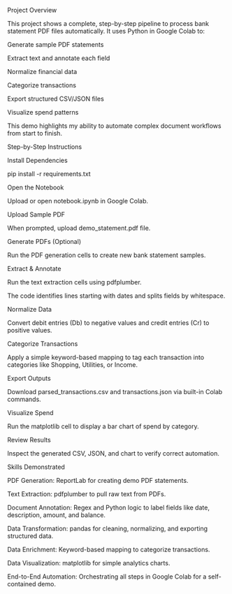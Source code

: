 Project Overview

This project shows a complete, step-by-step pipeline to process bank statement PDF files automatically. It uses Python in Google Colab to:

Generate sample PDF statements

Extract text and annotate each field

Normalize financial data

Categorize transactions

Export structured CSV/JSON files

Visualize spend patterns

This demo highlights my ability to automate complex document workflows from start to finish.

Step-by-Step Instructions

Install Dependencies

pip install -r requirements.txt

Open the Notebook

Upload or open notebook.ipynb in Google Colab.

Upload Sample PDF

When prompted, upload demo_statement.pdf file.

Generate PDFs (Optional)

Run the PDF generation cells to create new bank statement samples.

Extract & Annotate

Run the text extraction cells using pdfplumber.

The code identifies lines starting with dates and splits fields by whitespace.

Normalize Data

Convert debit entries (Db) to negative values and credit entries (Cr) to positive values.

Categorize Transactions

Apply a simple keyword-based mapping to tag each transaction into categories like Shopping, Utilities, or Income.

Export Outputs

Download parsed_transactions.csv and transactions.json via built-in Colab commands.

Visualize Spend

Run the matplotlib cell to display a bar chart of spend by category.

Review Results

Inspect the generated CSV, JSON, and chart to verify correct automation.

Skills Demonstrated

PDF Generation: ReportLab for creating demo PDF statements.

Text Extraction: pdfplumber to pull raw text from PDFs.

Document Annotation: Regex and Python logic to label fields like date, description, amount, and balance.

Data Transformation: pandas for cleaning, normalizing, and exporting structured data.

Data Enrichment: Keyword-based mapping to categorize transactions.

Data Visualization: matplotlib for simple analytics charts.

End-to-End Automation: Orchestrating all steps in Google Colab for a self-contained demo.
